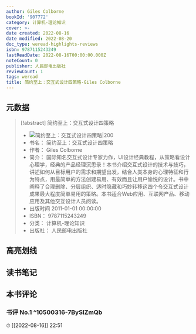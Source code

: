 ```yaml
---
author: Giles Colborne
bookId: '907772'
category: 计算机-理论知识
cover: >-
date created: 2022-08-16
date modified: 2022-08-20
doc_type: weread-highlights-reviews
isbn: 9787115243249
lastReadDate: 2022-08-16T00:00:00.000Z
noteCount: 0
publisher: 人民邮电出版社
reviewCount: 1
tags: weread
title: 简约至上：交互式设计四策略-Giles Colborne
---
```


## 元数据

> [!abstract] 简约至上：交互式设计四策略
> - ![ 简约至上：交互式设计四策略|200](https://wfqqreader-1252317822.image.myqcloud.com/cover/772/907772/t7_907772.jpg)
> - 书名： 简约至上：交互式设计四策略
> - 作者： Giles Colborne
> - 简介： 国际知名交互式设计专家力作，UI设计经典教程，从策略看设计心理学，经典的产品经理沉思录！本书介绍交互式设计的技术与技巧，讲述如何从目标用户的需求和期望出发，结合人类本身的心理特征和行为特点，用最简单的方法创建易用、有效而且让用户愉悦的设计。书中阐释了合理删除、分层组织、适时隐藏和巧妙转移这四个令交互式设计成果最大程度简单易用的策略。本书适合Web应用、互联网产品、移动应用及其他交互设计人员阅读。
> - 出版时间 2011-01-01 00:00:00
> - ISBN： 9787115243249
> - 分类： 计算机-理论知识
> - 出版社： 人民邮电出版社

## 高亮划线

## 读书笔记

## 本书评论

### 书评 No.1 ^10500316-7BySlZmQb

⏱ [[2022-08-16]] 22:51

